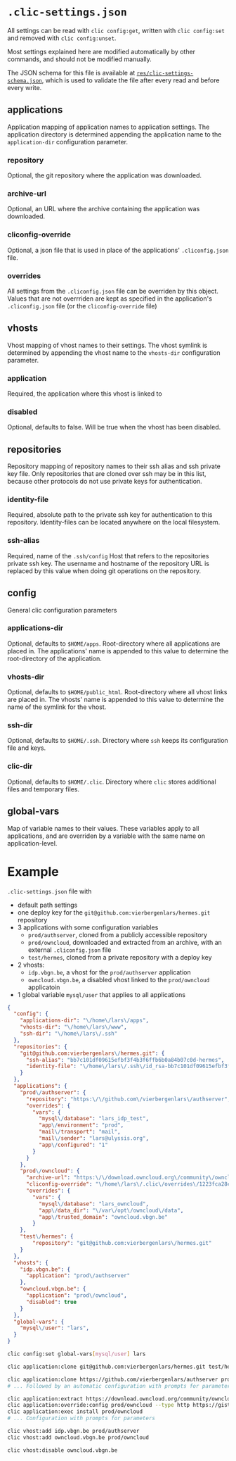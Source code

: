 # `.clic-settings.json`

All settings can be read with `clic config:get`,
written with `clic config:set` and removed with `clic config:unset`.

Most settings explained here are modified automatically by other commands, and should not be modified manually.

The JSON schema for this file is available at [`res/clic-settings-schema.json`](../res/clic-settings-schema.json), which
is used to validate the file after every read and before every write.

## applications

Application mapping of application names to application settings.
The application directory is determined appending the application name to the `application-dir` configuration parameter.

### repository

Optional, the git repository where the application was downloaded.

### archive-url

Optional, an URL where the archive containing the application was downloaded.

### cliconfig-override

Optional, a json file that is used in place of the applications' `.cliconfig.json` file.

### overrides

All settings from the `.cliconfig.json` file can be overriden by this object. Values that are not overrriden are
kept as specified in the application's `.cliconfig.json` file (or the `cliconfig-override` file)

## vhosts

Vhost mapping of vhost names to their settings.
The vhost symlink is determined by appending the vhost name to the `vhosts-dir` configuration parameter.

### application

Required, the application where this vhost is linked to

### disabled

Optional, defaults to false. Will be true when the vhost has been disabled.

## repositories

Repository mapping of repository names to their ssh alias and ssh private key file.
Only repositories that are cloned over ssh may be in this list, because other protocols do not use private keys for authentication.

### identity-file

Required, absolute path to the private ssh key for authentication to this repository.
Identity-files can be located anywhere on the local filesystem.

### ssh-alias

Required, name of the `.ssh/config` Host that refers to the repositories private ssh key.
The username and hostname of the repository URL is replaced by this value when doing git operations on the repository.

## config

General clic configuration parameters

### applications-dir

Optional, defaults to `$HOME/apps`. Root-directory where all applications are placed in.
The applications' name is appended to this value to determine the root-directory of the application.

### vhosts-dir

Optional, defaults to `$HOME/public_html`. Root-directory where all vhost links are placed in.
The vhosts' name is appended to this value to determine the name of the symlink for the vhost.

### ssh-dir

Optional, defaults to `$HOME/.ssh`. Directory where `ssh` keeps its configuration file and keys.

### clic-dir

Optional, defaults to `$HOME/.clic`. Directory where `clic` stores additional files and temporary files.

## global-vars

Map of variable names to their values.
These variables apply to all applications, and are overriden by a variable with the same name on application-level.

# Example

`.clic-settings.json` file with
 * default path settings
 * one deploy key for the `git@github.com:vierbergenlars/hermes.git` repository
 * 3 applications with some configuration variables
    * `prod/authserver`, cloned from a publicly accessible repository
    * `prod/owncloud`, downloaded and extracted from an archive, with an external `.cliconfig.json` file
    * `test/hermes`, cloned from a private repository with a deploy key
 * 2 vhosts:
    * `idp.vbgn.be`, a vhost for the `prod/authserver` application
    * `owncloud.vbgn.be`, a disabled vhost linked to the `prod/owncloud` applicatoin
 * 1 global variable `mysql/user` that applies to all applications

```json
{
  "config": {
    "applications-dir": "\/home\/lars\/apps",
    "vhosts-dir": "\/home\/lars\/www",
    "ssh-dir": "\/home\/lars\/.ssh"
  },
  "repositories": {
    "git@github.com:vierbergenlars\/hermes.git": {
      "ssh-alias": "bb7c101df09615efbf3f4b3f6ffb6b0a84b07c0d-hermes",
      "identity-file": "\/home\/lars\/.ssh\/id_rsa-bb7c101df09615efbf3f4b3f6ffb6b0a84b07c0d-hermes"
    }
  },
  "applications": {
    "prod\/authserver": {
      "repository": "https:\/\/github.com\/vierbergenlars\/authserver",
      "overrides": {
        "vars": {
          "mysql\/database": "lars_idp_test",
          "app\/environment": "prod",
          "mail\/transport": "mail",
          "mail\/sender": "lars@ulyssis.org",
          "app\/configured": "1"
        }
      }
    },
    "prod\/owncloud": {
      "archive-url": "https:\/\/download.owncloud.org\/community\/owncloud-9.0.3.tar.bz2",
      "cliconfig-override": "\/home\/lars\/.clic\/overrides\/1223fca28c5cb646c1c90ecfdcd9bfa2a0d4601b-f371b4ad7130e1d528e99e2f888bb7e6d36b129e.tar.gz\/.clic-owncloud.json",
      "overrides": {
        "vars": {
          "mysql\/database": "lars_owncloud",
          "app\/data_dir": "\/var\/opt\/owncloud\/data",
          "app\/trusted_domain": "owncloud.vbgn.be"
        }
    },
    "test\/hermes": {
        "repository": "git@github.com:vierbergenlars\/hermes.git"
    }
  },
  "vhosts": {
    "idp.vbgn.be": {
      "application": "prod\/authserver"
    },
    "owncloud.vbgn.be": {
      "application": "prod\/owncloud",
      "disabled": true
    }
  },
  "global-vars": {
    "mysql\/user": "lars",
  }
}
```

```bash
clic config:set global-vars[mysql/user] lars

clic application:clone git@github.com:vierbergenlars/hermes.git test/hermes

clic application:clone https://github.com/vierbergenlars/authserver prod/authserver
# ... Followed by an automatic configuration with prompts for parameters

clic application:extract https://download.owncloud.org/community/owncloud-9.0.3.tar.bz2 prod/owncloud
clic application:override:config prod/owncloud --type http https://gist.github.com/vierbergenlars/9fcbad1a0f8025b98d7e875f614fdaae/archive/c5cae8c83d7f40648b9824868858d78a58ca6ca7.zip
clic application:exec install prod/owncloud
# ... Configuration with prompts for parameters

clic vhost:add idp.vbgn.be prod/authserver
clic vhost:add owncloud.vbgn.be prod/owncloud

clic vhost:disable owncloud.vbgn.be
```
